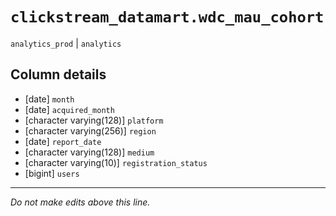 # `clickstream_datamart.wdc_mau_cohort`
`analytics_prod` | `analytics`

## Column details
* [date]      `month`
* [date]      `acquired_month`
* [character varying(128)] `platform`
* [character varying(256)] `region`
* [date]      `report_date`
* [character varying(128)] `medium`
* [character varying(10)] `registration_status`
* [bigint]    `users`

-------------------------------------------------------------------------------
*Do not make edits above this line.*
